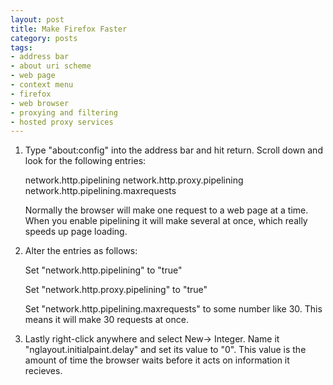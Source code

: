 ```yaml
---
layout: post
title: Make Firefox Faster
category: posts
tags:
- address bar
- about uri scheme
- web page
- context menu
- firefox
- web browser
- proxying and filtering
- hosted proxy services
---
```

<p>
<ol>

<li>Type "about:config" into the address bar and hit return. Scroll down and
look for the following entries:<br />

network.http.pipelining network.http.proxy.pipelining<br />
network.http.pipelining.maxrequests<br />

Normally the browser will make one request to a web page at a time. When you
enable pipelining it will make several at once, which really speeds up page
loading.<br />
</li>
<li>
Alter the entries as follows:<br />

Set "network.http.pipelining" to "true"<br />

Set "network.http.proxy.pipelining" to "true"<br />

Set "network.http.pipelining.maxrequests" to some number like 30. This means
it will make 30 requests at once.<br />
</li>
<li>
Lastly right-click anywhere and select New-> Integer. Name it
"nglayout.initialpaint.delay" and set its value to "0". This value is the
amount of time the browser waits before it acts on information it
recieves.<br />
</li>
</ol>
</p>
